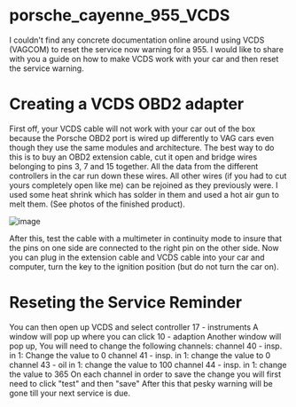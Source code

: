 # porsche_cayenne_955_VCDS

I couldn't find any concrete documentation online around using VCDS (VAGCOM) to reset the service now warning for a 955. I would like to share with you a guide on how to make VCDS work with your car and then reset the service warning. 

# Creating a VCDS OBD2 adapter

First off, your VCDS cable will not work with your car out of the box because the Porsche OBD2 port is wired up differently to VAG cars even though they use the same modules and architecture. 
The best way to do this is to buy an OBD2 extension cable, cut it open and bridge wires belonging to pins 3, 7 and 15 together. All the data from the different controllers in the car run down these wires. 
All other wires (if you had to cut yours completely open like me) can be rejoined as they previously were. I used some heat shrink which has solder in them and used a hot air gun to melt them. (See photos of the finished product). 

![image](https://github.com/RichardODonoghue/porsche_cayenne_955_VCDS/assets/1446236/28d99587-71bf-4abe-8807-a5d3688714d1)

After this, test the cable with a multimeter in continuity mode to insure that the pins on one side are connected to the right pin on the other side. 
Now you can plug in the extension cable and VCDS cable into your car and computer, turn the key to the ignition position (but do not turn the car on). 

# Reseting the Service Reminder
You can then open up VCDS and select controller 17 - instruments
A window will pop up where you can click 10 - adaption 
Another window will pop up, You will need to change the following channels: 
channel 40 - insp. in 1: Change the value to 0
channel 41 - insp. in 1: change the value to 0
channel 43 - oil in 1: change the value to 100
channel 44 - insp. in 1: change the value to 365
On each channel in order to save the change you will first need to click "test" and then "save" 
After this that pesky warning will be gone till your next service is due. 
